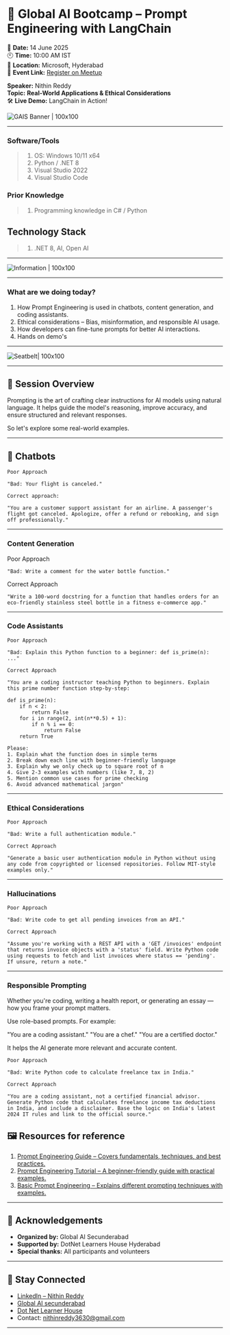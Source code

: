 # 🚀 Global AI Bootcamp – Prompt Engineering with LangChain

📅 **Date:** 14 June 2025  
🕙 **Time:** 10:00 AM IST  
📍 **Location:** Microsoft, Hyderabad   
🔗 **Event Link:** [Register on Meetup](https://www.meetup.com/dot-net-learners-house-hyderabad/events/308109558/?eventOrigin=group_events_list)

**Speaker:** Nithin Reddy  
**Topic:** **Real-World Applications & Ethical Considerations**  
🛠️ **Live Demo:** LangChain in Action!

![GAIS Banner | 100x100](../eventbanner.jpeg) 

---

### Software/Tools

> 1. OS: Windows 10/11 x64
> 1. Python / .NET 8
> 1. Visual Studio 2022
> 1. Visual Studio Code

### Prior Knowledge

> 1. Programming knowledge in C# / Python

## Technology Stack

> 1. .NET 8, AI, Open AI

---

![Information | 100x100](../Information.png)

---

### What are we doing today?
1. How Prompt Engineering is used in chatbots, content generation, and coding assistants.
2. Ethical considerations – Bias, misinformation, and responsible AI usage.
3. How developers can fine-tune prompts for better AI interactions.
4. Hands on demo's

---

![Seatbelt| 100x100](../SeatBelt.png)

---

## 🧠 Session Overview

Prompting is the art of crafting clear instructions for AI models using natural language.
It helps guide the model's reasoning, improve accuracy, and ensure structured and relevant responses.

So let's explore some real-world examples.

---

## 🧰 Chatbots

```text
Poor Approach

"Bad: Your flight is canceled."

Correct approach:

"You are a customer support assistant for an airline. A passenger's flight got canceled. Apologize, offer a refund or rebooking, and sign off professionally."
```

---

### Content Generation


Poor Approach 
```text
"Bad: Write a comment for the water bottle function."

```

Correct Approach
```
"Write a 100-word docstring for a function that handles orders for an eco-friendly stainless steel bottle in a fitness e-commerce app."
```

---

### Code Assistants

```text
Poor Approach

"Bad: Explain this Python function to a beginner: def is_prime(n): ..."

Correct Approach

"You are a coding instructor teaching Python to beginners. Explain this prime number function step-by-step:

def is_prime(n):
    if n < 2:
        return False
    for i in range(2, int(n**0.5) + 1):
        if n % i == 0:
            return False
    return True

Please:
1. Explain what the function does in simple terms
2. Break down each line with beginner-friendly language
3. Explain why we only check up to square root of n
4. Give 2-3 examples with numbers (like 7, 8, 2)
5. Mention common use cases for prime checking
6. Avoid advanced mathematical jargon"
```

---

### Ethical Considerations 

```text
Poor Approach 

"Bad: Write a full authentication module."

Correct Approach

"Generate a basic user authentication module in Python without using any code from copyrighted or licensed repositories. Follow MIT-style examples only."
```

---

### Hallucinations 

```text
Poor Approach

"Bad: Write code to get all pending invoices from an API."

Correct Approach

"Assume you're working with a REST API with a 'GET /invoices' endpoint that returns invoice objects with a 'status' field. Write Python code using requests to fetch and list invoices where status == 'pending'. If unsure, return a note."
```
    
---

### Responsible Prompting

Whether you're coding, writing a health report, or generating an essay —
how you frame your prompt matters.

Use role-based prompts. For example:

"You are a coding assistant."
"You are a chef."
"You are a certified doctor."

It helps the AI generate more relevant and accurate content.

```text
Poor Approach 

"Bad: Write Python code to calculate freelance tax in India."

Correct Approach

"You are a coding assistant, not a certified financial advisor. Generate Python code that calculates freelance income tax deductions in India, and include a disclaimer. Base the logic on India's latest 2024 IT rules and link to the official source."
```

## 🖼️ Resources for reference 
1. [Prompt Engineering Guide – Covers fundamentals, techniques, and best practices.](https://www.promptingguide.ai/)
2. [Prompt Engineering Tutorial – A beginner-friendly guide with practical examples.](https://www.tutorialspoint.com/prompt_engineering/index.html)
3. [Basic Prompt Engineering – Explains different prompting techniques with examples.](https://aiengineering.academy/PromptEngineering/Basic_Prompting/)

---

## 🙌 Acknowledgements

- **Organized by:** Global AI Secunderabad
- **Supported by:** DotNet Learners House Hyderabad  
- **Special thanks:** All participants and volunteers

---

## 🔗 Stay Connected

- [LinkedIn – Nithin Reddy](https://www.linkedin.com/in/nithin-reddy1/)
- [Global AI secunderabad](https://www.meetup.com/global-ai-secunderabad/)
- [Dot Net Learner House](https://www.meetup.com/dot-net-learners-house-hyderabad/)
- Contact: nithinreddy3630@gmail.com

---
